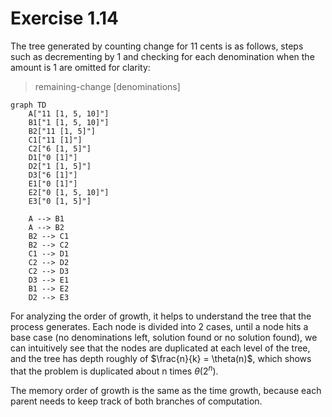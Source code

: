 # Exercise 1.14

The tree generated by counting change for 11 cents is as follows, steps such as
decrementing by 1 and checking for each denomination when the amount is 1 are
omitted for clarity:

> remaining-change [denominations]

```mermaid
graph TD
    A["11 [1, 5, 10]"]
    B1["1 [1, 5, 10]"]
    B2["11 [1, 5]"]
    C1["11 [1]"]
    C2["6 [1, 5]"]
    D1["0 [1]"]
    D2["1 [1, 5]"]
    D3["6 [1]"]
    E1["0 [1]"]
    E2["0 [1, 5, 10]"]
    E3["0 [1, 5]"]

    A --> B1
    A --> B2
    B2 --> C1
    B2 --> C2
    C1 --> D1
    C2 --> D2
    C2 --> D3
    D3 --> E1
    B1 --> E2
    D2 --> E3
```

For analyzing the order of growth, it helps to understand the tree that the
process generates. Each node is divided into 2 cases, until a node hits a base
case (no denominations left, solution found or no solution found), we can
intuitively see that the nodes are duplicated at each level of the tree, and
the tree has depth roughly of $\frac{n}{k} = \theta(n)$, which shows that the
problem is duplicated about n times $\theta(2^n)$.

The memory order of growth is the same as the time growth, because each parent
needs to keep track of both branches of computation.
